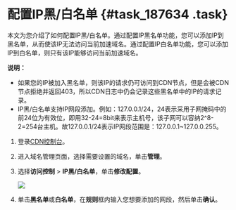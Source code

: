 # 配置IP黑/白名单 {#task_187634 .task}

本文为您介绍了如何配置IP黑/白名单。通过配置IP黑名单功能，您可以添加IP到黑名单，从而使该IP无法访问当前加速域名。通过配置IP白名单功能，您可以添加IP到白名单，则只有该IP能够访问当前加速域名。

**说明：** 

-   如果您的IP被加入黑名单，则该IP的请求仍可访问到CDN节点，但是会被CDN节点拒绝并返回403，所以CDN日志中仍会记录这些黑名单中的IP的请求记录。
-   IP黑/白名单支持IP网段添加。例如：127.0.0.1/24，24表示采用子网掩码中的前24位为有效位，即用32-24=8bit来表示主机号，该子网可以容纳2^8-2=254台主机。故127.0.0.1/24表示IP网段范围是：127.0.0.1~127.0.0.255。

1.  登录[CDN控制台](https://cdnnext.console.aliyun.com/overview)。
2.  进入域名管理页面，选择需要设置的域名，单击**管理**。
3.  选择**访问控制** \> **IP黑/白名单**，单击**修改配置**。 

    ![](http://static-aliyun-doc.oss-cn-hangzhou.aliyuncs.com/assets/img/5153/15583405207283_zh-CN.png)

4.  单击**黑名单**或**白名单**，在**规则**框内输入您想要添加的网段，然后单击**确认**。


